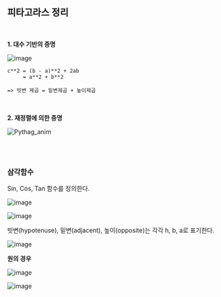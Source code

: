 ## 피타고라스 정리

<br>

**1. 대수 기반의 증명**

![image](https://user-images.githubusercontent.com/89068148/196023956-c965ce7a-8acf-4f37-9792-177c2e4a41e1.png)

```
c**2 = (b - a)**2 + 2ab 
     = a**2 + b**2

=> 빗변 제곱 = 밑변제곱 + 높이제곱
```

<br>

**2. 재정렬에 의한 증명**

![Pythag_anim](https://user-images.githubusercontent.com/89068148/196024629-9fc0dab7-bf25-462b-93a0-9304564af472.gif)

<br>

<br>

### 삼각함수

Sin, Cos, Tan 함수를 정의한다.

![image](https://user-images.githubusercontent.com/89068148/196024278-4c339b5f-a6fc-4629-9770-b3704b2e34f1.png)

![image](https://user-images.githubusercontent.com/89068148/196024446-cdaec96a-002c-4245-b343-976c8df8fe52.png)

빗변(hypotenuse), 밑변(adjacent), 높이(opposite)는 각각 h, b, a로 표기한다.

![image](https://user-images.githubusercontent.com/89068148/196024495-92a201d3-bd56-4c6a-9891-e89b325ca863.png)



**원의 경우**

![image](https://user-images.githubusercontent.com/89068148/196025189-51ee7966-24e2-4390-9cd1-7c53be5f04f8.png)

![image](https://user-images.githubusercontent.com/89068148/196025219-33eeadf4-24dd-440a-b597-bd19cc4e0740.png)



















